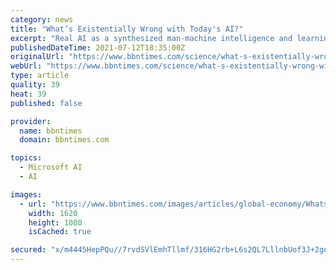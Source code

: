 ```yaml
---
category: news
title: "What’s Existentially Wrong with Today's AI?"
excerpt: "Real AI as a synthesized man-machine intelligence and learning (MIL) is one of the greatest strategic innovations in all human history."
publishedDateTime: 2021-07-12T18:35:00Z
originalUrl: "https://www.bbntimes.com/science/what-s-existentially-wrong-with-today-s-ai"
webUrl: "https://www.bbntimes.com/science/what-s-existentially-wrong-with-today-s-ai"
type: article
quality: 39
heat: 39
published: false

provider:
  name: bbntimes
  domain: bbntimes.com

topics:
  - Microsoft AI
  - AI

images:
  - url: "https://www.bbntimes.com/images/articles/global-economy/Whats_Existentially_Wrong_with_Todays_AI_.jpg"
    width: 1620
    height: 1080
    isCached: true

secured: "x/m4445HepPQu//7rvdSVlEmhTllmf/316HG2rb+L6s2QL7LllnbUof3J+2goGtsbII+syzoFcfmPmL5Q6llxh3H99IkMb20o2mXyaeBUJtDDfsV3xd9RrMEqPARF6Jn/JN9gD7Dfpc4beuRbo06oEIashdNFb/oWmeg873n9F95zoXb0BdMFjFmFj1x7Bjo/ISt+JRQSbGzYK61uUH1jX8BVq1A6D9oQzahJVHYo1oYOz+JL+CUmmFndmy0mK0c/N32ltx84aoUxvhJRCvosjRhZo2Ki96kGGwkXXznQuw1CzqoHDo4gP0UfUwrGlmogg75diBLVzV+fokisOIZ5E2B6+fq1T+Rx8Psdx3rUb8=;rWnAoixCPfFTe3ewRWYjGQ=="
---
```


